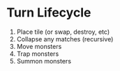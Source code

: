 # Turn Lifecycle

1. Place tile (or swap, destroy, etc)
2. Collapse any matches (recursive)
3. Move monsters
4. Trap monsters
5. Summon monsters